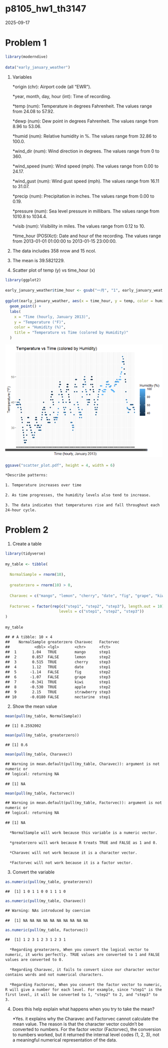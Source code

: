 p8105_hw1_th3147
================
2025-09-17

# Problem 1

``` r
library(moderndive)

data("early_january_weather")
```

1.  Variables

    \*origin (chr): Airport code (all “EWR”).

    \*year, month, day, hour (int): Time of recording.

    \*temp (num): Temperature in degrees Fahrenheit. The values range
    from 24.08 to 57.92.

    \*dewp (num): Dew point in degrees Fahrenheit. The values range from
    8.96 to 53.06.

    \*humid (num): Relative humidity in %. The values range from 32.86
    to 100.0.

    \*wind_dir (num): Wind direction in degrees. The values range from 0
    to 360.

    \*wind_speed (num): Wind speed (mph). The values range from 0.00 to
    24.17.

    \*wind_gust (num): Wind gust speed (mph). The values range from
    16.11 to 31.07.

    \*precip (num): Precipitation in inches. The values range from 0.00
    to 0.19.

    \*pressure (num): Sea level pressure in millibars. The values range
    from 1010.8 to 1034.4.

    \*visib (num): Visibility in miles. The values range from 0.12 to
    10.

    \*time_hour (POSIXct): Date and hour of the recording. The values
    range from 2013-01-01 01:00:00 to 2013-01-15 23:00:00.

2.  The data includes 358 nrow and 15 ncol.

3.  The mean is 39.5821229.

4.  Scatter plot of temp (y) vs time_hour (x)

``` r
library(ggplot2)

early_january_weather$time_hour <- gsub("一月", "1", early_january_weather$time_hour)

ggplot(early_january_weather, aes(x = time_hour, y = temp, color = humid)) +
  geom_point() +
  labs(
    x = "Time (hourly, January 2013)",
    y = "Temperature (°F)",
    color = "Humidity (%)",
    title = "Temperature vs Time (colored by Humidity)"
  )
```

![](p8105_hw1_th3147_files/figure-gfm/unnamed-chunk-2-1.png)<!-- -->

``` r
ggsave("scatter_plot.pdf", height = 4, width = 6)
```

    *Describe patterns:

    1. Temperature increases over time

    2. As time progresses, the humidity levels also tend to increase.

    3. The data indicates that temperatures rise and fall throughout each 24-hour cycle.

# Problem 2

1.  Create a table

``` r
library(tidyverse)

my_table <- tibble(
  
  NormalSample = rnorm(10),
  
  greaterzero = rnorm(10) > 0,
  
  Charavec = c("mango", "lemon", "cherry", "date", "fig", "grape", "kiwi", "apple", "strawberry", "nectarine"),
  
  Factorvec = factor(rep(c("step1", "step2", "step3"), length.out = 10),
                        levels = c("step1", "step2", "step3"))
)

my_table
```

    ## # A tibble: 10 × 4
    ##    NormalSample greaterzero Charavec   Factorvec
    ##           <dbl> <lgl>       <chr>      <fct>    
    ##  1       1.04   TRUE        mango      step1    
    ##  2       0.857  FALSE       lemon      step2    
    ##  3       0.515  TRUE        cherry     step3    
    ##  4       1.12   TRUE        date       step1    
    ##  5      -1.14   FALSE       fig        step2    
    ##  6      -1.07   FALSE       grape      step3    
    ##  7      -0.341  TRUE        kiwi       step1    
    ##  8      -0.530  TRUE        apple      step2    
    ##  9       2.15   TRUE        strawberry step3    
    ## 10      -0.0180 FALSE       nectarine  step1

2.  Show the mean value

``` r
mean(pull(my_table, NormalSample))
```

    ## [1] 0.2592002

``` r
mean(pull(my_table, greaterzero))
```

    ## [1] 0.6

``` r
mean(pull(my_table, Charavec))
```

    ## Warning in mean.default(pull(my_table, Charavec)): argument is not numeric or
    ## logical: returning NA

    ## [1] NA

``` r
mean(pull(my_table, Factorvec))
```

    ## Warning in mean.default(pull(my_table, Factorvec)): argument is not numeric or
    ## logical: returning NA

    ## [1] NA

      *NormalSample will work because this variable is a numeric vector.

      *greaterzero will work because R treats TRUE and FALSE as 1 and 0.

      *Charavec will not work because it is a character vector.

      *Factorvec will not work because it is a factor vector.

3.  Convert the variable

``` r
as.numeric(pull(my_table, greaterzero))
```

    ##  [1] 1 0 1 1 0 0 1 1 1 0

``` r
as.numeric(pull(my_table, Charavec))
```

    ## Warning: NAs introduced by coercion

    ##  [1] NA NA NA NA NA NA NA NA NA NA

``` r
as.numeric(pull(my_table, Factorvec))
```

    ##  [1] 1 2 3 1 2 3 1 2 3 1

      *Regarding greaterzero, When you convert the logical vector to numeric, it works perfectly. TRUE values are converted to 1 and FALSE values are converted to 0. 

      *Regarding Charavec, it fails to convert since our character vector contains words and not numerical characters.

      *Regarding Factorvec, When you convert the factor vector to numeric, R will give a number for each level. For example, since "step1" is the first level, it will be converted to 1, "step2" to 2, and "step3" to 3.

4.  Does this help explain what happens when you try to take the mean?

    \*Yes. it explains why the Charavec and Factorvec cannot calculate
    the mean value. The reason is that the character vector couldn’t be
    converted to numbers. For the factor vector (Factorvec), the
    conversion to numbers worked, but it returned the internal level
    codes (1, 2, 3), not a meaningful numerical representation of the
    data.
